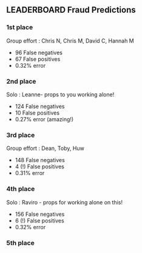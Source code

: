 ## LEADERBOARD Fraud Predictions 

### 1st place
Group effort : Chris N, Chris M, David C, Hannah M 
- 96 False negatives
- 67 False positives
- 0.32% error
  
### 2nd place
Solo : Leanne- props to you working alone! 
- 124 False negatives
- 10 False positives
- 0.27% error (amazing!) 

### 3rd place
Group effort : Dean, Toby, Huw 
- 148 False negatives
- 4 (!) False positives
- 0.31% error 

### 4th place 
Solo : Raviro - props for working alone on this!
- 156 False negatives
- 6 (!) False positives 
- 0.32% error 

### 5th place
